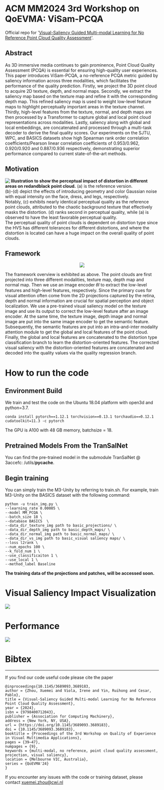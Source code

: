 # ACM MM2024 3rd Workshop on QoEVMA: ViSam-PCQA
Official repo for '[Visual-Saliency Guided Multi-modal Learning for No Reference Point Cloud Quality Assessment](https://dl.acm.org/doi/10.1145/3689093.3689183)'.
## Abstract
As 3D immersive media continues to gain prominence, Point Cloud Quality Assessment (PCQA) is essential for ensuring high-quality user experiences. This paper introduces ViSam-PCQA, a no-reference PCQA metric guided by saliency information across three modalities, which facilitates the performance of the quality prediction. Firstly, we project the 3D point cloud to acquire 2D texture, depth, and normal maps. Secondly, we extract the saliency map based on the texture map and refine it with the corresponding depth map. This refined saliency map is used to weight low-level feature maps to highlight perceptually important areas in the texture channel. Thirdly, high-level features from the texture, normal, and depth maps are then processed by a Transformer to capture global and local point cloud representations across modalities. Lastly, saliency along with global and local embeddings, are concatenated and processed through a multi-task decoder to derive the final quality scores. Our experiments on the SJTU, WPC, and BASICS datasets show high Spearman rank order correlation coefficients/Pearson linear correlation coefficients of 0.953/0.962, 0.920/0.920 and 0.887/0.936 respectively, demonstrating superior performance compared to current state-of-the-art methods.

## Motivation

<img src="https://github.com/cwi-dis/ViSam-PCQA_MM2024Workshop/blob/master/imgs/motivation.jpg" align="left" />

**Illustration to show the perceptual impact of distortion in different areas on redandblack point cloud.** (a) is the reference version.   
(b)-(d) depict the effects of introducing geometry and color Gaussian noise with equal intensity on the face, dress, and legs, respectively.  
Notably, (c) exhibits nearly identical perceptual quality as the reference point clouds, attributed to the chaotic background texture that effectively
masks the distortion. (d) ranks second in perceptual quality, while (a) is observed to have the least favorable perceptual quality.  
The perceptual quality of point clouds is dependent on distortion type since the HVS has different tolerances for different distortions, and where the distortion is located can have a huge impact on the overall quality of point clouds.

## Framework

<p align="center">
  <img src="https://github.com/cwi-dis/ViSam-PCQA_MM2024Workshop/blob/master/imgs/framework.jpg" /> 
</p>

The framework overview is exhibited as above. The point clouds are first projected into three different modalities, texture map, depth map and normal map. Then we use an image encoder 𝜃𝐼 to extract the low-level features and high-level features, respectively. Since the primary cues for visual attention often come from the 2D projections captured by the retina, depth and normal information are crucial for spatial perception and object localization. We use a pre-trained visual saliency model on the texture image and use its output to correct the low-level feature after an image encoder. At the same time, the texture image, depth image and normal image are put into the same image encoder to get the semantic feature. Subsequently, the semantic features are put into an intra-and-inter modality attention module to get the global and local features of the point cloud. Finally, the global and local features are concatenated to the distortion type classification branch to learn the distortion-oriented features. The corrected visual saliency with the distortion-oriented features are concatenated and decoded into the quality values via the quality regression branch.

# How to run the code 
## Environment Build

We train and test the code on the Ubuntu 18.04 platform with open3d and python=3.7. 
```
conda install pytorch==1.12.1 torchvision==0.13.1 torchaudio==0.12.1 cudatoolkit=11.3 -c pytorch
```
The GPU is A100 with 48 GB memory,  batchsize = 18.

## Pretrained Models From the TranSalNet
You can find the pre-trained model in the submodule TranSalNet @ 3accefc: /utils/__pycache__.

## Begin training

You can simply train the M3-Unity by referring to train.sh. For example, train M3-Unity on the BASICS dataset with the following command:

```
python -u train_img.py \
--learning_rate 0.00005 \
--model MM_PCQA \
--batch_size 18 \
--database BASICS  \
--data_dir_texture_img path to basic_projections/ \
--data_dir_depth_img path to basic_depth_maps/ \
--data_dir_normal_img path to basic_normal_maps/ \
--data_dir_vs_img path to basic_visual saliency maps/ \
--loss l2rank \
--num_epochs 100 \
--k_fold_num 1 \
--use_classificaiton 1 \
--use_local 1 \
--method_label Baseline
```

 **The training data of the projections and patches, will be accessed soon.**  

# Visual Saliency Impact Visualization
<p align="left">
  <img src="https://github.com/cwi-dis/ViSam-PCQA_MM2024Workshop/blob/master/imgs/visualsaliency.jpg" /> 
</p>

# Performance
<p align="left">
  <img src="https://github.com/cwi-dis/ViSam-PCQA_MM2024Workshop/blob/master/imgs/Performance.png" /> 
</p>

# Bibtex 
-----------
If you find our code useful code please cite the paper   
```
@inproceedings{10.1145/3689093.3689183,
author = {Zhou, Xuemei and Viola, Irene and Yin, Ruihong and Cesar, Pablo},
title = {Visual-Saliency Guided Multi-modal Learning for No Reference Point Cloud Quality Assessment},
year = {2024},
isbn = {9798400712043},
publisher = {Association for Computing Machinery},
address = {New York, NY, USA},
url = {https://doi.org/10.1145/3689093.3689183},
doi = {10.1145/3689093.3689183},
booktitle = {Proceedings of the 3rd Workshop on Quality of Experience in Visual Multimedia Applications},
pages = {39–47},
numpages = {9},
keywords = {multi-modal, no reference, point cloud quality assessment, projection, visual saliency},
location = {Melbourne VIC, Australia},
series = {QoEVMA'24}
}
```
If you encounter any issues with the code or training dataset, please contact xuemei.zhou@cwi.nl
